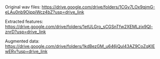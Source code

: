 Original wav files:  https://drive.google.com/drive/folders/1CGv7LOx9qjmG-eLAu0nb9OippiWcz4bZ?usp=drive_link 

Extracted features: https://drive.google.com/drive/folders/1etULGro_sCGSnTfw2XEMLzjx9Ql-znrD?usp=drive_link

Augmented data: https://drive.google.com/drive/folders/1kdBezGM_u646jQul43AZ9CoZqKIEwERv?usp=drive_link
